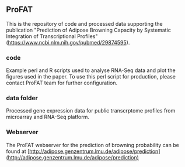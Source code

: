 ## ProFAT
This is the repository of code and processed data supporting the publication "Prediction of Adipose Browning Capacity by Systematic Integration of Transcriptional Profiles" (https://www.ncbi.nlm.nih.gov/pubmed/29874595).

### code
Example perl and R scripts used to analyse RNA-Seq data and plot the figures used in the paper. To use this perl script for production, please contact ProFAT team 
for further configuration.

### data folder
Processed gene expression data for public transcrptome profiles from microarray and RNA-Seq platform.

### Webserver
The ProFAT webserver for the prediction of browning probability can be found at 
[http://adipose.genzentrum.lmu.de/adipose/prediction](http://adipose.genzentrum.lmu.de/adipose/prediction)
